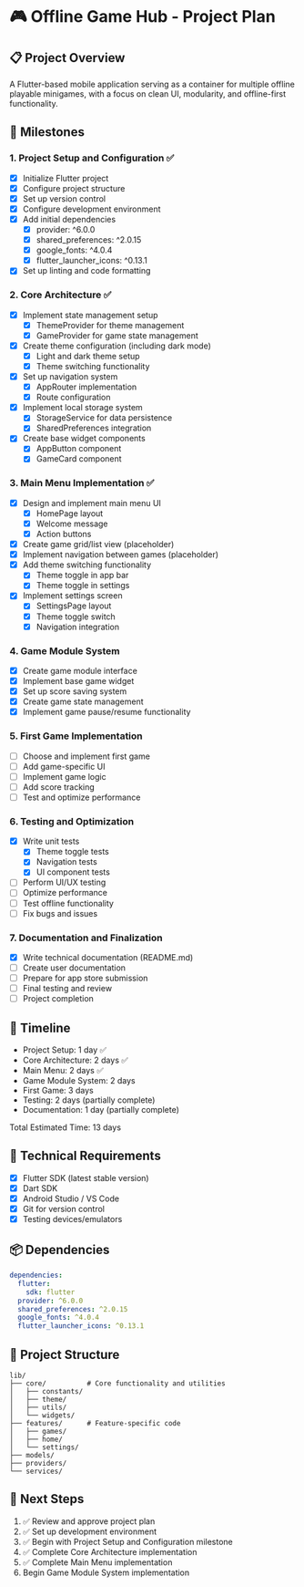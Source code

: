 # 🎮 Offline Game Hub - Project Plan

## 📋 Project Overview
A Flutter-based mobile application serving as a container for multiple offline playable minigames, with a focus on clean UI, modularity, and offline-first functionality.

## 🎯 Milestones

### 1. Project Setup and Configuration ✅
- [x] Initialize Flutter project
- [x] Configure project structure
- [x] Set up version control
- [x] Configure development environment
- [x] Add initial dependencies
  - [x] provider: ^6.0.0
  - [x] shared_preferences: ^2.0.15
  - [x] google_fonts: ^4.0.4
  - [x] flutter_launcher_icons: ^0.13.1
- [x] Set up linting and code formatting

### 2. Core Architecture ✅
- [x] Implement state management setup
  - [x] ThemeProvider for theme management
  - [x] GameProvider for game state management
- [x] Create theme configuration (including dark mode)
  - [x] Light and dark theme setup
  - [x] Theme switching functionality
- [x] Set up navigation system
  - [x] AppRouter implementation
  - [x] Route configuration
- [x] Implement local storage system
  - [x] StorageService for data persistence
  - [x] SharedPreferences integration
- [x] Create base widget components
  - [x] AppButton component
  - [x] GameCard component

### 3. Main Menu Implementation ✅
- [x] Design and implement main menu UI
  - [x] HomePage layout
  - [x] Welcome message
  - [x] Action buttons
- [x] Create game grid/list view (placeholder)
- [x] Implement navigation between games (placeholder)
- [x] Add theme switching functionality
  - [x] Theme toggle in app bar
  - [x] Theme toggle in settings
- [x] Implement settings screen
  - [x] SettingsPage layout
  - [x] Theme toggle switch
  - [x] Navigation integration

### 4. Game Module System
- [x] Create game module interface
- [x] Implement base game widget
- [x] Set up score saving system
- [x] Create game state management
- [x] Implement game pause/resume functionality

### 5. First Game Implementation
- [ ] Choose and implement first game
- [ ] Add game-specific UI
- [ ] Implement game logic
- [ ] Add score tracking
- [ ] Test and optimize performance

### 6. Testing and Optimization
- [x] Write unit tests
  - [x] Theme toggle tests
  - [x] Navigation tests
  - [x] UI component tests
- [ ] Perform UI/UX testing
- [ ] Optimize performance
- [ ] Test offline functionality
- [ ] Fix bugs and issues

### 7. Documentation and Finalization
- [x] Write technical documentation (README.md)
- [ ] Create user documentation
- [ ] Prepare for app store submission
- [ ] Final testing and review
- [ ] Project completion

## 📅 Timeline
- Project Setup: 1 day ✅
- Core Architecture: 2 days ✅
- Main Menu: 2 days ✅
- Game Module System: 2 days
- First Game: 3 days
- Testing: 2 days (partially complete)
- Documentation: 1 day (partially complete)

Total Estimated Time: 13 days

## 🔧 Technical Requirements
- [x] Flutter SDK (latest stable version)
- [x] Dart SDK
- [x] Android Studio / VS Code
- [x] Git for version control
- [x] Testing devices/emulators

## 📦 Dependencies
```yaml
dependencies:
  flutter:
    sdk: flutter
  provider: ^6.0.0
  shared_preferences: ^2.0.15
  google_fonts: ^4.0.4
  flutter_launcher_icons: ^0.13.1
```

## 📁 Project Structure
```
lib/
├── core/          # Core functionality and utilities
│   ├── constants/
│   ├── theme/
│   ├── utils/
│   └── widgets/
├── features/      # Feature-specific code
│   ├── games/
│   ├── home/
│   └── settings/
├── models/
├── providers/
└── services/
```

## 🚀 Next Steps
1. ✅ Review and approve project plan
2. ✅ Set up development environment
3. ✅ Begin with Project Setup and Configuration milestone
4. ✅ Complete Core Architecture implementation
5. ✅ Complete Main Menu implementation
6. Begin Game Module System implementation 